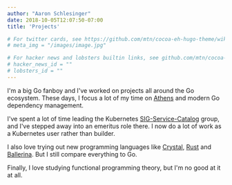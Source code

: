 ```yaml
---
author: "Aaron Schlesinger"
date: 2018-10-05T12:07:50-07:00
title: 'Projects'

# For twitter cards, see https://github.com/mtn/cocoa-eh-hugo-theme/wiki/Twitter-cards
# meta_img = "/images/image.jpg"

# For hacker news and lobsters builtin links, see github.com/mtn/cocoa-eh-hugo-theme/wiki/Social-Links
# hacker_news_id = ""
# lobsters_id = ""
---
```


I'm a big Go fanboy and I've worked on projects all around the Go ecosystem. These days, I focus a lot of my time on [Athens](https://docs.gomods.io) and modern Go dependency management.

I've spent a lot of time leading the Kubernetes [SIG-Service-Catalog](https://github.com/kubernetes-incubator/service-catalog) group, and I've stepped away into an emeritus role there. I now do a lot of work as a Kubernetes user rather than builder.

I also love trying out new programming languages like [Crystal](https://crystal-lang.org/), [Rust](https://www.rust-lang.org/en-US/) and [Ballerina](https://ballerina.io/). But I still compare everything to Go.

Finally, I love studying functional programming theory, but I'm no good at it at all.

